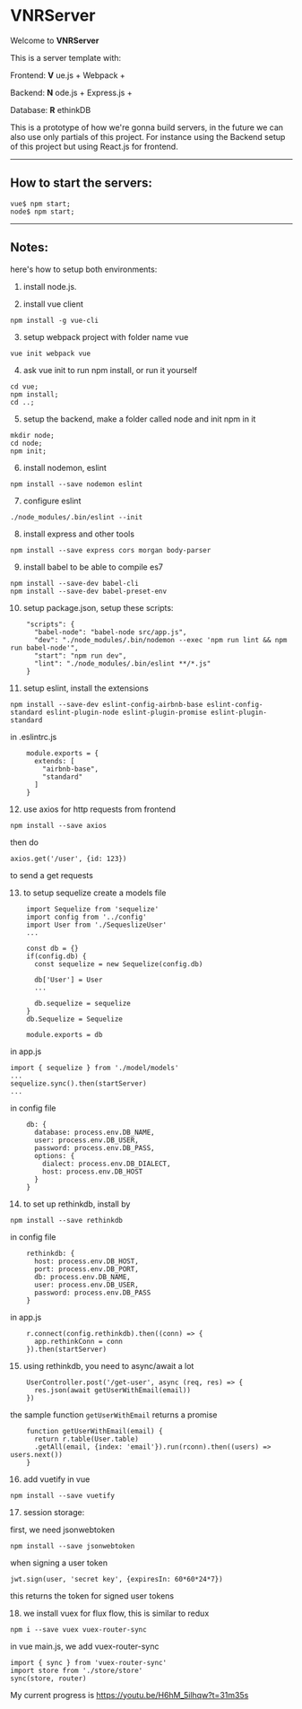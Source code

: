 # VNRServer

Welcome to **VNRServer**

This is a server template with:

Frontend: **V** ue.js + Webpack +

Backend: **N** ode.js + Express.js +

Database: **R** ethinkDB

This is a prototype of how we're gonna build servers,
in the future we can also use only partials of this project.
For instance using the Backend setup of this project but using React.js for frontend.

---

## How to start the servers:

```
vue$ npm start;
node$ npm start;
```

---

## Notes:

here's how to setup both environments:

1. install node.js.

2. install vue client
```
npm install -g vue-cli
```
3. setup webpack project with folder name vue
```
vue init webpack vue
```
4. ask vue init to run npm install, or run it yourself
```
cd vue;
npm install;
cd ..;
```
5. setup the backend, make a folder called node and init npm in it
```
mkdir node;
cd node;
npm init;
```
6. install nodemon, eslint
```
npm install --save nodemon eslint
```
7. configure eslint
```
./node_modules/.bin/eslint --init
```
8. install express and other tools
```
npm install --save express cors morgan body-parser
```
9. install babel to be able to compile es7
```
npm install --save-dev babel-cli
npm install --save-dev babel-preset-env
```
10. setup package.json, setup these scripts:
```
    "scripts": {
      "babel-node": "babel-node src/app.js",
      "dev": "./node_modules/.bin/nodemon --exec 'npm run lint && npm run babel-node'",
      "start": "npm run dev",
      "lint": "./node_modules/.bin/eslint **/*.js"
    }
```
11. setup eslint, install the extensions
```
npm install --save-dev eslint-config-airbnb-base eslint-config-standard eslint-plugin-node eslint-plugin-promise eslint-plugin-standard
```
in .eslintrc.js
```
    module.exports = {
      extends: [
        "airbnb-base",
        "standard"
      ]
    }
```
12. use axios for http requests from frontend
```
npm install --save axios
```
then do
```
axios.get('/user', {id: 123})
```
to send a get requests

13. to setup sequelize
create a models file
```
    import Sequelize from 'sequelize'
    import config from '../config'
    import User from './SequeslizeUser'
    ...

    const db = {}
    if(config.db) {
      const sequelize = new Sequelize(config.db)

      db['User'] = User
      ...

      db.sequelize = sequelize
    }
    db.Sequelize = Sequelize

    module.exports = db
```
in app.js
```
import { sequelize } from './model/models'
...
sequelize.sync().then(startServer)
...
```
in config file
```
    db: {
      database: process.env.DB_NAME,
      user: process.env.DB_USER,
      password: process.env.DB_PASS,
      options: {
        dialect: process.env.DB_DIALECT,
        host: process.env.DB_HOST
      }
    }
```
14. to set up rethinkdb, install by
```
npm install --save rethinkdb
```
in config file
```
    rethinkdb: {
      host: process.env.DB_HOST,
      port: process.env.DB_PORT,
      db: process.env.DB_NAME,
      user: process.env.DB_USER,
      password: process.env.DB_PASS
    }
```
in app.js
```
    r.connect(config.rethinkdb).then((conn) => {
      app.rethinkConn = conn
    }).then(startServer)
```
15. using rethinkdb, you need to async/await a lot
```
    UserController.post('/get-user', async (req, res) => {
      res.json(await getUserWithEmail(email))
    })
```
the sample function `getUserWithEmail` returns a promise
```
    function getUserWithEmail(email) {
      return r.table(User.table)
      .getAll(email, {index: 'email'}).run(rconn).then((users) => users.next())
    }
```
16. add vuetify in vue
```
npm install --save vuetify
```
17. session storage:

first, we need jsonwebtoken
```
npm install --save jsonwebtoken
```
when signing a user token
```
jwt.sign(user, 'secret key', {expiresIn: 60*60*24*7})
```
this returns the token for signed user tokens

18. we install vuex for flux flow, this is similar to redux
```
npm i --save vuex vuex-router-sync
```
in vue main.js, we add vuex-router-sync
```
import { sync } from 'vuex-router-sync'
import store from './store/store'
sync(store, router)
```


My current progress is https://youtu.be/H6hM_5ilhqw?t=31m35s
